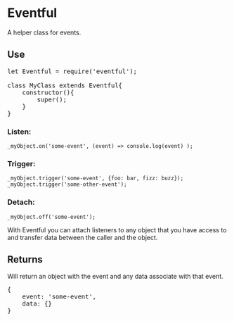 Eventful
================
A helper class for events.

## Use
<pre>
let Eventful = require('eventful');

class MyClass extends Eventful{
	constructor(){
		super();
	}
}
</pre>

### Listen:
`_myObject.on('some-event', (event) => console.log(event) );`

### Trigger:
`_myObject.trigger('some-event', {foo: bar, fizz: buzz});`
`_myObject.trigger('some-other-event');`

### Detach:
`_myObject.off('some-event');`

With Eventful you can attach listeners to any object that you have access to and transfer data between the caller and the object.

## Returns
Will return an object with the event and any data associate with that event.
<pre>
{
	event: 'some-event',
	data: {}
}
</pre>
